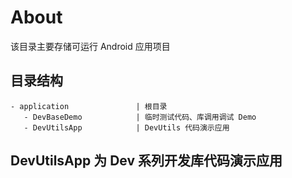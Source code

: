 # About

该目录主要存储可运行 Android 应用项目

## 目录结构

```
- application               | 根目录
   - DevBaseDemo            | 临时测试代码、库调用调试 Demo
   - DevUtilsApp            | DevUtils 代码演示应用
```


## DevUtilsApp 为 Dev 系列开发库代码演示应用